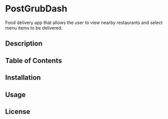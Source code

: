 # PostGrubDash
Food delivery app that allows the user to view nearby restaurants and select menu items to be delivered.

## Description

## Table of Contents

## Installation 

## Usage

## License


